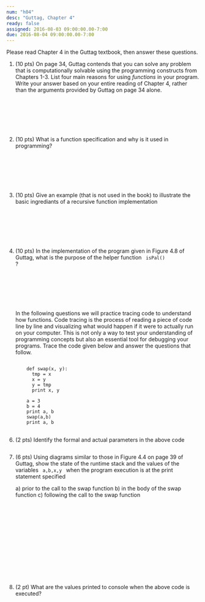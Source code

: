 ```yaml
---
num: "h04"
desc: "Guttag, Chapter 4"
ready: false
assigned: 2016-08-03 09:00:00.00-7:00
due: 2016-08-04 09:00:00.00-7:00
---
```



Please read Chapter 4 in the Guttag textbook, then answer these questions.

<ol>

<li markdown="1" style="margin-bottom:8em;">

(10 pts) On page 34, Guttag contends that you can solve any problem that is computationally solvable using the programming constructs from Chapters 1-3. List four main reasons for using *functions* in your program. Write your answer based on your entire reading of Chapter 4, rather than the arguments provided by Guttag on page 34 alone.

</li>



<li markdown="1" style="margin-bottom:8em;">

(10 pts) What is a function specification and why is it used in programming?

</li>


<li markdown="1" style="margin-bottom:8em;" >

(10 pts) Give an example (that is not used in the book) to illustrate the basic ingrediants of a recursive function implementation

</li>


<li markdown="1" style="margin-bottom:8em;" >

(10 pts) In the implementation of the program given in Figure 4.8 of Guttag, what is the purpose of the helper function <code> isPal() </code>? 

</li>


<li markdown="1" style="list-style-type: none" class = "page-break-before" >
In the following questions we will practice tracing code to understand how functions. Code tracing is the process of reading a piece of code line by line and visualizing what would happen if it were to actually run on your computer. This is not only a way to test your understanding of programming concepts but also an essential tool for debugging your programs. Trace the code given below and answer the questions that follow.

<pre>
<code> 
    def swap(x, y):
      tmp = x
      x = y
      y = tmp
      print x, y

    a = 3
    b = 4
    print a, b
    swap(a,b)
    print a, b
</code>
</pre>
</li>



<li markdown="2" style="margin-bottom:2em;">
 (2 pts) Identify the formal and actual parameters in the above code
</li>

<li markdown="2" style="margin-bottom:16em;">
(6 pts) Using diagrams similar to those in Figure 4.4 on page 39 of Guttag, show the state of the runtime stack and the values of the variables <code> a,b,x,y </code> when the program execution is at the print statement specified 

a) prior to the call to the swap function
b) in the body of the swap function 
c) following the call to the swap function

</li>


<li markdown="2" style="margin-bottom:8em;">
(2 pt) What are the values printed to console when the above code is executed? 
</li>



</ol>
